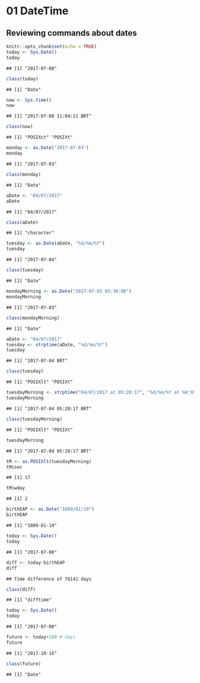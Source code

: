 01 DateTime
================

Reviewing commands about dates
------------------------------

``` r
knitr::opts_chunk$set(echo = TRUE)
today <- Sys.Date()
today
```

    ## [1] "2017-07-08"

``` r
class(today)
```

    ## [1] "Date"

``` r
now <- Sys.time()
now
```

    ## [1] "2017-07-08 11:04:21 BRT"

``` r
class(now)
```

    ## [1] "POSIXct" "POSIXt"

``` r
monday <- as.Date("2017-07-03")
monday
```

    ## [1] "2017-07-03"

``` r
class(monday)
```

    ## [1] "Date"

``` r
aDate <- "04/07/2017"
aDate
```

    ## [1] "04/07/2017"

``` r
class(aDate)
```

    ## [1] "character"

``` r
tuesday <- as.Date(aDate, "%d/%m/%Y")
tuesday
```

    ## [1] "2017-07-04"

``` r
class(tuesday)
```

    ## [1] "Date"

``` r
mondayMorning <- as.Date("2017-07-03 05:30:00")
mondayMorning
```

    ## [1] "2017-07-03"

``` r
class(mondayMorning)
```

    ## [1] "Date"

``` r
aDate <- "04/07/2017"
tuesday <- strptime(aDate, "%d/%m/%Y")
tuesday
```

    ## [1] "2017-07-04 BRT"

``` r
class(tuesday)
```

    ## [1] "POSIXlt" "POSIXt"

``` r
tuesdayMorning <- strptime("04/07/2017 at 05:20:17", "%d/%m/%Y at %H:%M:%S")
tuesdayMorning
```

    ## [1] "2017-07-04 05:20:17 BRT"

``` r
class(tuesdayMorning)
```

    ## [1] "POSIXlt" "POSIXt"

``` r
tuesdayMorning
```

    ## [1] "2017-07-04 05:20:17 BRT"

``` r
tM <- as.POSIXlt(tuesdayMorning)
tM$sec
```

    ## [1] 17

``` r
tM$wday
```

    ## [1] 2

``` r
birthEAP <- as.Date("1809/01/19")
birthEAP
```

    ## [1] "1809-01-19"

``` r
today <- Sys.Date()
today
```

    ## [1] "2017-07-08"

``` r
diff <- today-birthEAP
diff
```

    ## Time difference of 76141 days

``` r
class(diff)
```

    ## [1] "difftime"

``` r
today <- Sys.Date()
today
```

    ## [1] "2017-07-08"

``` r
future <- today+100 # days
future
```

    ## [1] "2017-10-16"

``` r
class(future)
```

    ## [1] "Date"
